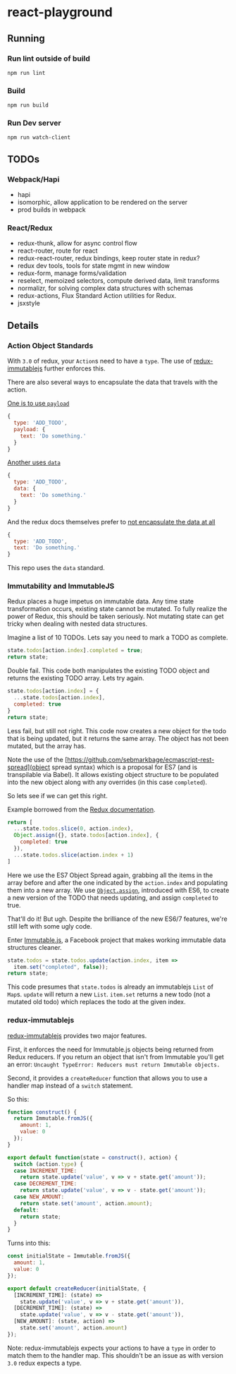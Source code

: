 # react-playground

## Running

### Run lint outside of build
`npm run lint`

### Build
`npm run build`

### Run Dev server
`npm run watch-client`

## TODOs

### Webpack/Hapi
- hapi
- isomorphic, allow application to be rendered on the server
- prod builds in webpack

### React/Redux
- redux-thunk, allow for async control flow
- react-router, route for react
- redux-react-router, redux bindings, keep router state in redux?
- redux dev tools, tools for state mgmt in new window
- redux-form, manage forms/validation
- reselect, memoized selectors, compute derived data, limit transforms
- normalizr, for solving complex data structures with schemas
- redux-actions, Flux Standard Action utilities for Redux.
- jsxstyle

## Details

### Action Object Standards

With `3.0` of redux, your `Action`s need to have a `type`.  The use of [redux-immutablejs](https://github.com/indexiatech/redux-immutablejs) further enforces this.

There are also several ways to encapsulate the data that travels with the action.

[One is to use `payload`](https://github.com/acdlite/flux-standard-action#example)
```javascript
{
  type: 'ADD_TODO',
  payload: {
    text: 'Do something.'  
  }
}
```

[Another uses `data`](https://github.com/gajus/redux-immutable-examples/blob/d854d9e0a9df23b5ce2d10573ba2c9eb7308c3c8/src/app/actions/index.js#L5-L10)
```javascript
{
  type: 'ADD_TODO',
  data: {
    text: 'Do something.'
  }
}
```

And the redux docs themselves prefer to [not encapsulate the data at all](https://github.com/rackt/redux/blob/c1200540528eabaab3e98b4c47af9cb5ec4cd368/examples/todomvc/actions/todos.js)
```javascript
{
  type: 'ADD_TODO',
  text: 'Do something.'
}
```

This repo uses the `data` standard.

### Immutability and ImmutableJS
Redux places a huge impetus on immutable data. Any time state transformation occurs, existing state cannot be mutated. To fully realize the power of Redux, this should be taken seriously. Not mutating state can get tricky when dealing with nested data structures.

Imagine a list of 10 TODOs. Lets say you need to mark a TODO as complete.

```javascript
state.todos[action.index].completed = true;
return state;
```

Double fail. This code both manipulates the existing TODO object and returns the existing TODO array.  Lets try again.

```javascript
state.todos[action.index] = {
  ...state.todos[action.index],
  completed: true
}
return state;
```

Less fail, but still not right. This code now creates a new object for the todo that is being updated, but it returns the same array. The object has not been mutated, but the array has.

Note the use of the [https://github.com/sebmarkbage/ecmascript-rest-spread](object spread syntax) which is a proposal for ES7 (and is transpilable via Babel). It allows existing object structure to be populated into the new object along with any overrides (in this case `completed`).

So lets see if we can get this right.

Example borrowed from the [Redux documentation](http://rackt.github.io/redux/docs/basics/Reducers.html).
```javascript
return [
  ...state.todos.slice(0, action.index),
  Object.assign({}, state.todos[action.index], {
    completed: true
  }),
  ...state.todos.slice(action.index + 1)
]
```

Here we use the ES7 Object Spread again, grabbing all the items in the array before and after the one indicated by the `action.index` and populating them into a new array.  We use [`Object.assign`](https://developer.mozilla.org/en-US/docs/Web/JavaScript/Reference/Global_Objects/Object/assign), introduced with ES6, to create a new version of the TODO that needs updating, and assign `completed` to true.

That'll do it! But ugh. Despite the brilliance of the new ES6/7 features, we're still left with some ugly code.

Enter [Immutable.js](https://github.com/facebook/immutable-js/), a Facebook project that makes working immutable data structures cleaner.

```javascript
state.todos = state.todos.update(action.index, item =>
  item.set("completed", false));
return state;
```

This code presumes that `state.todos` is already an immutablejs `List` of `Map`s. `update` will return a new `List`. `item.set` returns a new todo (not a mutated old todo) which replaces the todo at the given index.

### redux-immutablejs

[redux-immutablejs](https://github.com/indexiatech/redux-immutablejs) provides two major features.

First, it enforces the need for Immutable.js objects being returned from Redux reducers.  If you return an object that isn't from Immutable you'll get an error: `Uncaught TypeError: Reducers must return Immutable objects.`

Second, it provides a `createReducer` function that allows you to use a handler map instead of a `switch` statement.

So this:

```javascript
function construct() {
  return Immutable.fromJS({
    amount: 1,
    value: 0
  });
}

export default function(state = construct(), action) {
  switch (action.type) {
  case INCREMENT_TIME:
    return state.update('value', v => v + state.get('amount'));
  case DECREMENT_TIME:
    return state.update('value', v => v - state.get('amount'));
  case NEW_AMOUNT:
    return state.set('amount', action.amount);
  default:
    return state;
  }
}
```

Turns into this:
```javascript
const initialState = Immutable.fromJS({
  amount: 1,
  value: 0
});

export default createReducer(initialState, {
  [INCREMENT_TIME]: (state) =>
    state.update('value', v => v + state.get('amount')),
  [DECREMENT_TIME]: (state) =>
    state.update('value', v => v - state.get('amount')),
  [NEW_AMOUNT]: (state, action) =>
    state.set('amount', action.amount)
});
```

Note: redux-immutablejs expects your actions to have a `type` in order to match them to the handler map.  This shouldn't be an issue as with version `3.0` redux expects a type.




